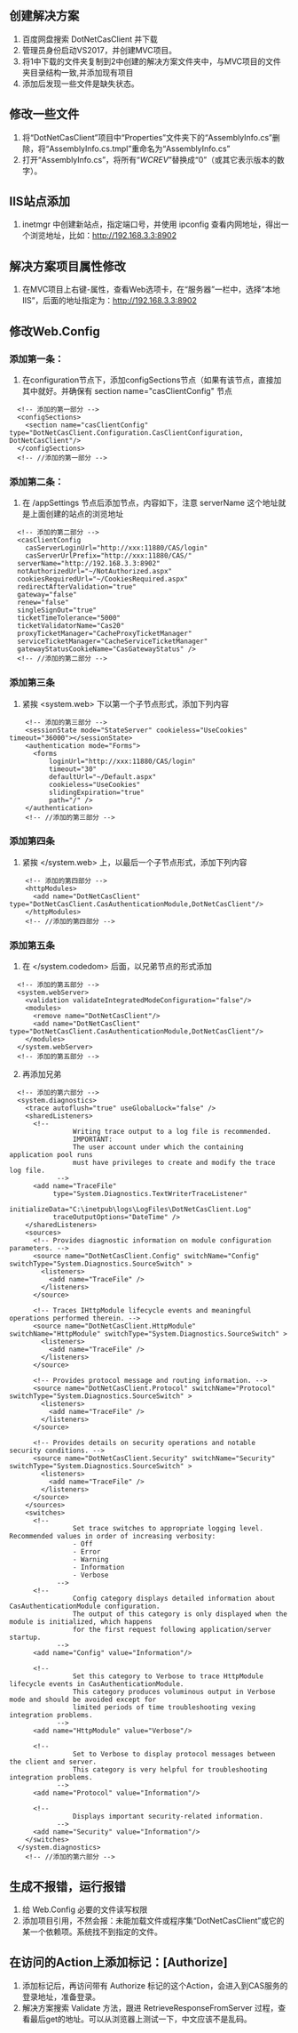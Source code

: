 ## 创建解决方案
1. 百度网盘搜索 DotNetCasClient 并下载
2. 管理员身份启动VS2017，并创建MVC项目。
3. 将1中下载的文件夹复制到2中创建的解决方案文件夹中，与MVC项目的文件夹目录结构一致,并添加现有项目
4. 添加后发现一些文件是缺失状态。
## 修改一些文件
1. 将“DotNetCasClient”项目中“Properties”文件夹下的“AssemblyInfo.cs”删除，将“AssemblyInfo.cs.tmpl”重命名为“AssemblyInfo.cs”
2. 打开“AssemblyInfo.cs”，将所有“$WCREV$”替换成“0”（或其它表示版本的数字）。
## IIS站点添加
1. inetmgr 中创建新站点，指定端口号，并使用 ipconfig 查看内网地址，得出一个浏览地址，比如：http://192.168.3.3:8902
## 解决方案项目属性修改
1. 在MVC项目上右键-属性，查看Web选项卡，在“服务器”一栏中，选择“本地IIS”，后面的地址指定为：http://192.168.3.3:8902
## 修改Web.Config
### 添加第一条：
1. 在configuration节点下，添加configSections节点（如果有该节点，直接加其中就好。并确保有 section name="casClientConfig" 节点
```
  <!-- 添加的第一部分 -->
  <configSections>
    <section name="casClientConfig" type="DotNetCasClient.Configuration.CasClientConfiguration, DotNetCasClient"/>
  </configSections>
  <!-- //添加的第一部分 -->
```
### 添加第二条：
1. 在 /appSettings 节点后添加节点，内容如下，注意 serverName 这个地址就是上面创建的站点的浏览地址
```
  <!-- 添加的第二部分 -->
  <casClientConfig
    casServerLoginUrl="http://xxx:11880/CAS/login"
    casServerUrlPrefix="http://xxx:11880/CAS/"
  serverName="http://192.168.3.3:8902"
  notAuthorizedUrl="~/NotAuthorized.aspx"
  cookiesRequiredUrl="~/CookiesRequired.aspx"
  redirectAfterValidation="true"
  gateway="false"
  renew="false"
  singleSignOut="true"
  ticketTimeTolerance="5000"
  ticketValidatorName="Cas20"
  proxyTicketManager="CacheProxyTicketManager"
  serviceTicketManager="CacheServiceTicketManager"
  gatewayStatusCookieName="CasGatewayStatus" />
  <!-- //添加的第二部分 -->
```
### 添加第三条
1. 紧挨 <system.web> 下以第一个子节点形式，添加下列内容
```
    <!-- 添加的第三部分 -->
    <sessionState mode="StateServer" cookieless="UseCookies" timeout="36000"></sessionState>
    <authentication mode="Forms">
      <forms
          loginUrl="http://xxx:11880/CAS/login"
          timeout="30"
          defaultUrl="~/Default.aspx"
          cookieless="UseCookies"
          slidingExpiration="true"
          path="/" />
    </authentication>
    <!-- //添加的第三部分 -->
```
### 添加第四条
1. 紧挨 </system.web> 上，以最后一个子节点形式，添加下列内容
```
    <!-- 添加的第四部分 -->
    <httpModules>
      <add name="DotNetCasClient" type="DotNetCasClient.CasAuthenticationModule,DotNetCasClient"/>
    </httpModules>
    <!-- //添加的第四部分 -->
```
### 添加第五条
1. 在 </system.codedom> 后面，以兄弟节点的形式添加
```
  <!-- 添加的第五部分 -->
  <system.webServer>
    <validation validateIntegratedModeConfiguration="false"/>
    <modules>
      <remove name="DotNetCasClient"/>
      <add name="DotNetCasClient" type="DotNetCasClient.CasAuthenticationModule,DotNetCasClient"/>
    </modules>
  </system.webServer>
  <!-- 添加的第五部分 -->
```
2. 再添加兄弟
```
  <!-- 添加的第六部分 -->
  <system.diagnostics>
    <trace autoflush="true" useGlobalLock="false" />
    <sharedListeners>
      <!--
                Writing trace output to a log file is recommended.
                IMPORTANT:
                The user account under which the containing application pool runs
                must have privileges to create and modify the trace log file.
            -->
      <add name="TraceFile"
           type="System.Diagnostics.TextWriterTraceListener"
           initializeData="C:\inetpub\logs\LogFiles\DotNetCasClient.Log"
           traceOutputOptions="DateTime" />
    </sharedListeners>
    <sources>
      <!-- Provides diagnostic information on module configuration parameters. -->
      <source name="DotNetCasClient.Config" switchName="Config" switchType="System.Diagnostics.SourceSwitch" >
        <listeners>
          <add name="TraceFile" />
        </listeners>
      </source>

      <!-- Traces IHttpModule lifecycle events and meaningful operations performed therein. -->
      <source name="DotNetCasClient.HttpModule" switchName="HttpModule" switchType="System.Diagnostics.SourceSwitch" >
        <listeners>
          <add name="TraceFile" />
        </listeners>
      </source>

      <!-- Provides protocol message and routing information. -->
      <source name="DotNetCasClient.Protocol" switchName="Protocol" switchType="System.Diagnostics.SourceSwitch" >
        <listeners>
          <add name="TraceFile" />
        </listeners>
      </source>

      <!-- Provides details on security operations and notable security conditions. -->
      <source name="DotNetCasClient.Security" switchName="Security" switchType="System.Diagnostics.SourceSwitch" >
        <listeners>
          <add name="TraceFile" />
        </listeners>
      </source>
    </sources>
    <switches>
      <!--
                Set trace switches to appropriate logging level.  Recommended values in order of increasing verbosity:
                - Off
                - Error
                - Warning
                - Information
                - Verbose
            -->
      <!--
                Config category displays detailed information about CasAuthenticationModule configuration.
                The output of this category is only displayed when the module is initialized, which happens
                for the first request following application/server startup.
            -->
      <add name="Config" value="Information"/>

      <!--
                Set this category to Verbose to trace HttpModule lifecycle events in CasAuthenticationModule.
                This category produces voluminous output in Verbose mode and should be avoided except for
                limited periods of time troubleshooting vexing integration problems.
            -->
      <add name="HttpModule" value="Verbose"/>

      <!--
                Set to Verbose to display protocol messages between the client and server.
                This category is very helpful for troubleshooting integration problems.
            -->
      <add name="Protocol" value="Information"/>

      <!--
                Displays important security-related information.
            -->
      <add name="Security" value="Information"/>
    </switches>
  </system.diagnostics>
    <!-- //添加的第六部分 -->
```
## 生成不报错，运行报错
1. 给 Web.Config 必要的文件读写权限
2. 添加项目引用，不然会报：未能加载文件或程序集“DotNetCasClient”或它的某一个依赖项。系统找不到指定的文件。
## 在访问的Action上添加标记：\[Authorize\]
1. 添加标记后，再访问带有 Authorize 标记的这个Action，会进入到CAS服务的登录地址，准备登录。
2. 解决方案搜索 Validate 方法，跟进 RetrieveResponseFromServer 过程，查看最后get的地址。可以从浏览器上测试一下，中文应该不是乱码。
